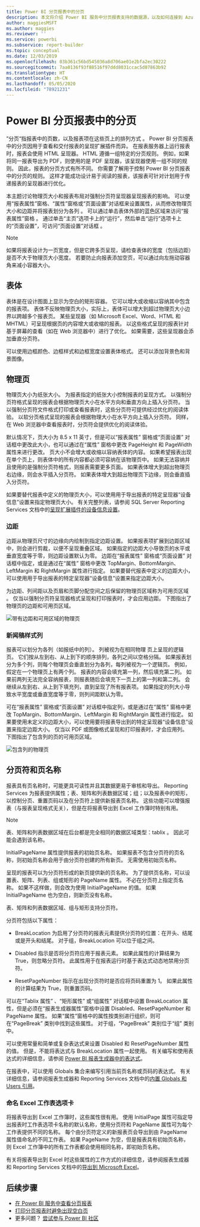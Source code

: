 ```yaml
---
title: Power BI 分页报表中的分页
description: 本文将介绍 Power BI 服务中分页报表支持的数据源，以及如何连接到 Azure SQL 数据库数据源。
author: maggiesMSFT
ms.author: maggies
ms.reviewer: ''
ms.service: powerbi
ms.subservice: report-builder
ms.topic: conceptual
ms.date: 12/03/2019
ms.openlocfilehash: 03b361c56bd545036a8d706ae01e2bfa2ec30222
ms.sourcegitcommit: 7aa0136f93f88516f97ddd8031ccac5d07863b92
ms.translationtype: HT
ms.contentlocale: zh-CN
ms.lasthandoff: 05/05/2020
ms.locfileid: "78921231"
---
```

# <a name="pagination-in-power-bi-paginated-reports"></a>Power BI 分页报表中的分页

 ”分页“指报表中的页数，以及报表项在这些页上的排列方式  。 Power BI 分页报表中的分页因用于查看和交付报表的呈现扩展插件而异。 在报表服务器上运行报表时，报表会使用 HTML 呈现器。 HTML 遵循一组特定的分页规则。 例如，如果将同一报表导出为 PDF，则使用的是 PDF 呈现器，该呈现器使用一组不同的规则。 因此，报表的分页方式有所不同。 你需要了解用于控制 Power BI 分页报表中的分页的规则。 这样才能成功设计易于阅读的报表，该报表可针对计划用于传递报表的呈现器进行优化。  
  
 本主题讨论物理页大小和报表布局对强制分页符呈现器呈现报表的影响。 可以使用“报表属性”窗格、“属性”窗格或“页面设置”对话框来设置属性，从而修改物理页大小和边距并将报表划分为各列    。 可以通过单击表体外部的蓝色区域来访问“报表属性”窗格  。 通过单击“主页”选项卡上的“运行”，然后单击“运行”选项卡上的“页面设置”，可访问“页面设置”对话框    。  
  
> [!NOTE]  
>  如果将报表设计为一页宽度，但是它跨多页呈现，请检查表体的宽度（包括边距）是否不大于物理页大小宽度。 若要防止向报表添加空页，可以通过向左拖动容器角来减小容器大小。  

## <a name="the-report-body"></a>表体  
 表体是在设计图面上显示为空白的矩形容器。 它可以增大或收缩以容纳其中包含的报表项。 表体不反映物理页大小，实际上，表体可以增大到超过物理页大小边界以跨越多个报表页。 某些呈现器（如 Microsoft Excel、Word、HTML 和 MHTML）可呈现根据页的内容增大或收缩的报表。 以这些格式呈现的报表针对基于屏幕的查看（如在 Web 浏览器中）进行了优化。 如果需要，这些呈现器会添加垂直分页符。  
  
 可以使用边框颜色、边框样式和边框宽度设置表体格式。 还可以添加背景色和背景图像。  
  
## <a name="the-physical-page"></a>物理页  
 物理页大小为纸张大小。 为报表指定的纸张大小控制报表的呈现方式。 以强制分页符格式呈现的报表会根据物理页大小在水平方向和垂直方向上插入分页符。 当以强制分页符文件格式打印或查看报表时，这些分页符可提供经过优化的阅读体验。 以软分页格式呈现的报表会根据物理大小在水平方向上插入分页符。 同样，在 Web 浏览器中查看报表时，分页符会提供优化的阅读体验。  
  
 默认情况下，页大小为 8.5 x 11 英寸，但是可以“报表属性”  窗格或“页面设置”  对话框中更改此大小，也可以通过在“属性”  窗格中更改 PageHeight 和 PageWidth 属性来进行更改。 页大小不会增大或收缩以容纳表体的内容。 如果希望报表出现在单个页上，则表体中的所有内容都必须可容纳在该物理页中。 如果无法容纳并且使用的是强制分页符格式，则报表需要更多页面。 如果表体增大到超出物理页右边缘，则会水平插入分页符。 如果表体增大到超出物理页下边缘，则会垂直插入分页符。  
  
 如果要替代报表中定义的物理页大小，可以使用用于导出报表的特定呈现器“设备信息”设置来指定物理页大小。 有关完整列表，请参阅 SQL Server Reporting Services 文档中的[呈现扩展插件的设备信息设置](https://docs.microsoft.com/sql/reporting-services/device-information-settings-for-rendering-extensions-reporting-services?view=sql-server-2017)。  
  
### <a name="margins"></a>边距

 边距从物理页尺寸的边缘向内绘制到指定边距设置。 如果报表项扩展到边距区域中，则会进行剪裁，以便不呈现重叠区域。 如果指定的边距大小导致页的水平或垂直宽度等于零，则边距设置默认为零。 边距在“报表属性”  窗格或“页面设置”  对话框中指定，或是通过在“属性”  窗格中更改 TopMargin、BottomMargin、LeftMargin 和 RightMargin 属性进行指定。 如果要替代报表中定义的边距大小，可以使用用于导出报表的特定呈现器“设备信息”设置来指定边距大小。  
  
 为边距、列间距以及页眉和页脚分配空间之后保留的物理页区域称为可用页区域  。 仅当以强制分页符呈现器格式呈现和打印报表时，才会应用边距。 下图指出了物理页的边距和可用页区域。  
  
![带有边距和可用区域的物理页](media/paginated-reports-pagination/power-bi-paginated-rs-page-margins.png) 
  
### <a name="newsletter-style-columns"></a>新闻稿样式列  

 报表可以划分为各列（如报纸中的列）。 列被视为在相同物理  页上呈现的逻辑  页。 它们按从左到右、从上到下的顺序排列，各列之间以空格分隔。 如果报表划分为多个列，则每个物理页会垂直划分为各列，每列被视为一个逻辑页。 例如，假定在一个物理页上有两个列。 报表的内容会填充第一列，然后填充第二列。 如果前两列无法完全容纳报表，则报表随后会填充下一页上的第一列和第二列。 会继续从左到右、从上到下填充列，直到呈现了所有报表项。 如果指定的列大小导致水平宽度或垂直宽度等于零，则列间距默认为零。  
  
 可在“报表属性”  窗格或“页面设置”  对话框中指定列，或是通过在“属性”  窗格中更改 TopMargin、BottomMargin、LeftMargin 和 RightMargin 属性进行指定。 如果要使用未定义的边距大小，可以使用要将报表导出到的特定呈现器“设备信息”设置来指定边距大小。 仅当以 PDF 或图像格式呈现和打印报表时，才会应用列。 下图指出了包含列的页的可用页区域。  
  
![包含列的物理页](media/paginated-reports-pagination/power-bi-paginated-rs-page-columns.png)
  
## <a name="page-breaks-and-page-names"></a>分页符和页名称

 报表具有页名称时，可能更具可读性并且其数据更易于审核和导出。 Reporting Services 为报表提供属性；表、矩阵和列表数据区域；组；以及报表中的矩形，以控制分页、重置页码以及在分页符上提供新报表页名称。 这些功能可以增强报表（与报表呈现格式无关），但是在将报表导出到 Excel 工作簿时特别有用。

> [!NOTE]
> 表、矩阵和列表数据区域在后台都是完全相同的数据区域类型：tablix  。 因此可能会遇到该名称。 

 InitialPageName 属性提供报表的初始页名称。 如果报表不包含分页符的页名称，则初始页名称会用于由分页符创建的所有新页。 无需使用初始页名称。  
  
 呈现的报表可以为分页符形成的新页提供新的页名称。 为了提供页名称，可以设置表、矩阵、列表、组或矩形的 PageName 属性。 不必在分页符上指定页名称。 如果不这样做，则会改为使用 InitialPageName 的值。 如果 InitialPageName 也为空白，则新页没有名称。  
  
 表、矩阵和列表数据区域、组与矩形支持分页符。  
  
 分页符包括以下属性：  
  
- BreakLocation  为启用了分页符的报表元素提供分页符的位置：在开头、结尾或是开头和结尾。 对于组，BreakLocation 可以位于组之间。  
  
- Disabled  指示是否将分页符应用于报表元素。 如果此属性的计算结果为 True，则忽略分页符。 此属性用于在报表运行时基于表达式动态地禁用分页符。  
  
- ResetPageNumber  指示在出现分页符时是否应将页码重置为 1。 如果此属性的计算结果为 True，则重置页码。  
  
 可以在“Tablix 属性”  、“矩形属性”  或“组属性”  对话框中设置 BreakLocation 属性，但是必须在“报表生成器属性”窗格中设置 Disabled、ResetPageNumber 和 PageName 属性。 如果“属性”窗格中的属性按类别进行组织，则可在“PageBreak”  类别中找到这些属性。 对于组，“PageBreak”  类别位于“组”  类别中。  
  
 可以使用常量和简单或复杂表达式来设置 Disabled 和 ResetPageNumber 属性的值。 但是，不能将表达式与 BreakLocation 属性一起使用。 有关编写和使用表达式的详细信息，请参阅 [Power BI 报表生成器中的表达式](report-builder-expressions.md)。  
  
 在报表中，可以使用 Globals  集合来编写引用当前页名称或页码的表达式。 有关详细信息，请参阅报表生成器和 Reporting Services 文档中的[内置 Globals 和 Users 引用](https://docs.microsoft.com/sql/reporting-services/report-design/built-in-collections-built-in-globals-and-users-references-report-builder?view=sql-server-2017)。
  
### <a name="naming-excel-worksheet-tabs"></a>命名 Excel 工作表选项卡

 将报表导出到 Excel 工作簿时，这些属性很有用。 使用 InitialPage 属性可指定导出报表时工作表选项卡名称的默认名称，使用分页符和 PageName 属性可为每个工作表提供不同的名称。 每个由分页符定义的新报表页会导出到由 PageName 属性值命名的不同工作表。 如果 PageName 为空，但是报表具有初始页名称，则 Excel 工作簿中的所有工作表都会使用相同名称，即初始页名称。  
  
 有关将报表导出到 Excel 时这些属性的工作方式的详细信息，请参阅报表生成器和 Reporting Services 文档中的[导出到 Microsoft Excel](https://docs.microsoft.com/sql/reporting-services/report-builder/exporting-to-microsoft-excel-report-builder-and-ssrs)。  
  
## <a name="next-steps"></a>后续步骤

- [在 Power BI 服务中查看分页报表](../consumer/paginated-reports-view-power-bi-service.md)
- [打印分页报表时避免出现空白页](../guidance/report-paginated-blank-page.md)
- 更多问题？ [尝试参与 Power BI 社区](https://community.powerbi.com/)
